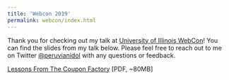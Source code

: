 ```yaml
---
title: 'Webcon 2019'
permalink: webcon/index.html
---
```


Thank you for checking out my talk at [University of Illinois WebCon](http://webcon.illinois.edu/)! You can find the slides from my talk below. Please feel free to reach out to me on Twitter [@peruvianidol](https://twitter.com/peruvianidol) with any questions or feedback.

[Lessons From The Coupon Factory](/slides/lessons-from-the-coupon-factory.pdf) \[PDF, ~80MB\]